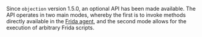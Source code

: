 Since `objection` version 1.5.0, an optional API has been made available. The API operates in two main modes, whereby the first is to invoke methods directly available in the [Frida agent](https://github.com/sensepost/objection/tree/master/agent), and the second mode allows for the execution of arbitrary Frida scripts.